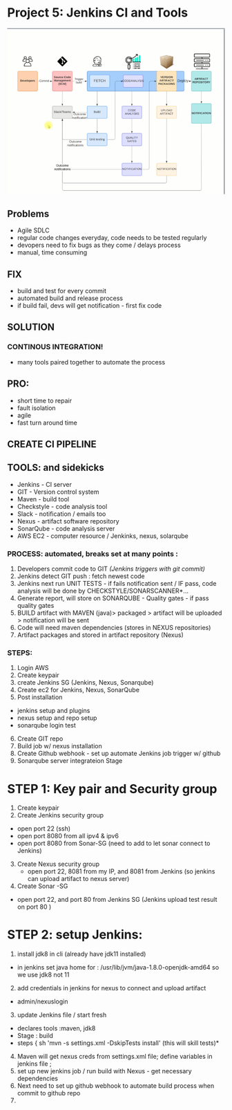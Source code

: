 # Project 5: Jenkins CI and Tools

![img](img/jenkins_main.PNG)

## Problems
- Agile SDLC
- regular code changes everyday, code needs to be tested regularly
- devopers need to fix bugs as they come / delays process
- manual, time consuming

## FIX
- build and test for every commit
- automated build and release process
- if build fail, devs will get notification - first fix code

## SOLUTION
### CONTINOUS INTEGRATION!
- many tools paired together to automate the process

## PRO:
- short time to repair
- fault isolation
- agile
- fast turn around time

## CREATE CI PIPELINE
## TOOLS: and sidekicks
- Jenkins - CI server
- GIT - Version control system
- Maven - build tool
- Checkstyle - code analysis tool
- Slack - notification / emails too
- Nexus - artifact software repository
- SonarQube - code analysis server
- AWS EC2 - computer resource / Jenkinks, nexus, solarqube

### PROCESS: automated, breaks set at many points :
1) Developers commit code to GIT *(Jenkins triggers with git commit)*
2) Jenkins detect GIT push : fetch newest code 
3) Jenkins next run UNIT TESTS - if fails notification sent / IF pass, code analysis will be done by CHECKSTYLE/SONARSCANNER*...
4) Generate report, will store on SONARQUBE - Quality gates - if pass quality gates
6) BUILD artifact with MAVEN (java)> packaged > artifact will be uploaded > notification will be sent
7) Code will need maven dependencies (stores in NEXUS repositories)
8) Artifact packages and stored in artifact repository (Nexus)

### STEPS:
1) Login AWS
2) Create keypair
3) create Jenkins SG (Jenkins, Nexus, Sonarqube)
4) Create ec2 for Jenkins, Nexus, SonarQube
5) Post installation
- jenkins setup and plugins
- nexus setup and repo setup
- sonarqube login test
6) Create GIT repo
7) Build job w/ nexus installation
8) Create Github webhook - set up automate Jenkins job trigger w/ github
9) Sonarqube server integrateion Stage

# STEP 1: Key pair and Security group
1) Create keypair
2) Create Jenkins security group
- open port 22 (ssh) 
- open port 8080 from all ipv4 & ipv6
- open port 8080 from Sonar-SG (need to add to let sonar connect to Jenkins)
3) Create Nexus security group
   - open port 22, 8081 from my IP, and 8081 from Jenkins (so jenkins can upload artifact to nexus server)
4) Create Sonar -SG
- open port 22, and port 80 from Jenkins SG (Jenkins upload test result on port 80 )

# STEP 2: setup Jenkins: 
1) install jdk8 in cli (already have jdk11 installed)
- in jenkins set java home for : /usr/lib/jvm/java-1.8.0-openjdk-amd64
so we use jdk8 not 11
2) add credentials in jenkins for nexus to connect and upload artifact
* admin/nexuslogin
3) update Jenkins file / start fresh
- declares tools :maven, jdk8
- Stage : build
- steps {
	sh 'mvn -s settings.xml -DskipTests install' 
(this will skill tests)*

4) Maven will get nexus creds from settings.xml file; define variables in jenkins file ;
5) set up new jenkins job / run build with Nexus - get necessary dependencies 
6) Next need to set up github webhook to automate build process when commit to github repo
7) 

